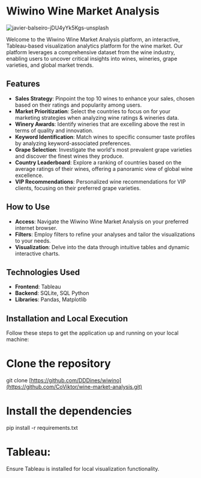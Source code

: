 # **Wiwino Wine Market Analysis** 
![javier-balseiro-jDU4yYk5Kgs-unsplash](https://github.com/CoViktor/wine-market-analysis/assets/157882773/9132f783-7269-4550-b5a2-4f2601957809)

Welcome to the Wiwino Wine Market Analysis platform, an interactive, Tableau-based visualization analytics platform for the wine market. Our platform leverages a comprehensive dataset from the wine industry, enabling users to uncover critical insights into wines, wineries, grape varieties, and global market trends.

## Features
- **Sales Strategy**: Pinpoint the top 10 wines to enhance your sales, chosen based on their ratings and popularity among users.
- **Market Prioritization**: Select the countries to focus on for your marketing strategies when analyzing wine ratings & wineries data.
- **Winery Awards**: Identify wineries that are excelling above the rest in terms of quality and innovation.
- **Keyword Identification**: Match wines to specific consumer taste profiles by analyzing keyword-associated preferences.
- **Grape Selection**: Investigate the world's most prevalent grape varieties and discover the finest wines they produce.
- **Country Leaderboard**: Explore a ranking of countries based on the average ratings of their wines, offering a panoramic view of global wine excellence.
- **VIP Recommendations**: Personalized wine recommendations for VIP clients, focusing on their preferred grape varieties.
  
## How to Use
- **Access**: Navigate the Wiwino Wine Market Analysis on your preferred internet browser.
- **Filters**: Employ filters to refine your analyses and tailor the visualizations to your needs.
- **Visualization**: Delve into the data through intuitive tables and dynamic interactive charts.

## Technologies Used
- **Frontend**: Tableau
- **Backend**: SQLite, SQL Python
- **Libraries**: Pandas, Matplotlib

## Installation and Local Execution
Follow these steps to get the application up and running on your local machine:
# Clone the repository
git clone [https://github.com/DDDines/wiwino](https://github.com/CoViktor/wine-market-analysis.git)

# Install the dependencies
pip install -r requirements.txt

# Tableau: 
Ensure Tableau is installed for local visualization functionality.
